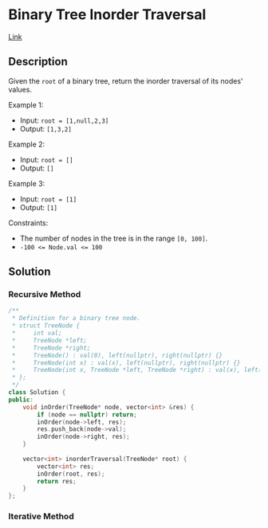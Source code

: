 # Binary Tree Inorder Traversal

[Link](https://leetcode.com/problems/binary-tree-inorder-traversal/description/)

## Description

Given the `root` of a binary tree, return the inorder traversal of its nodes' values.

Example 1:

- Input: `root = [1,null,2,3]`
- Output: `[1,3,2]`

Example 2:

- Input: `root = []`
- Output: `[]`

Example 3:

- Input: `root = [1]`
- Output: `[1]`

Constraints:

- The number of nodes in the tree is in the range `[0, 100]`.
- `-100 <= Node.val <= 100`

## Solution

### Recursive Method

```C++
/**
 * Definition for a binary tree node.
 * struct TreeNode {
 *     int val;
 *     TreeNode *left;
 *     TreeNode *right;
 *     TreeNode() : val(0), left(nullptr), right(nullptr) {}
 *     TreeNode(int x) : val(x), left(nullptr), right(nullptr) {}
 *     TreeNode(int x, TreeNode *left, TreeNode *right) : val(x), left(left), right(right) {}
 * };
 */
class Solution {
public:
    void inOrder(TreeNode* node, vector<int> &res) {
        if (node == nullptr) return;
        inOrder(node->left, res);
        res.push_back(node->val);
        inOrder(node->right, res);
    }
    
    vector<int> inorderTraversal(TreeNode* root) {
        vector<int> res;
        inOrder(root, res);
        return res;
    }
};
```

### Iterative Method
